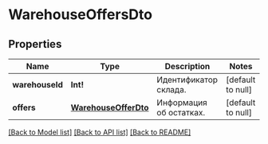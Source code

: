 # WarehouseOffersDto

## Properties
Name | Type | Description | Notes
------------ | ------------- | ------------- | -------------
**warehouseId** | **Int!** | Идентификатор склада. | [default to null]
**offers** | [**WarehouseOfferDto**](WarehouseOfferDTO.md) | Информация об остатках. | [default to null]

[[Back to Model list]](../README.md#documentation-for-models) [[Back to API list]](../README.md#documentation-for-api-endpoints) [[Back to README]](../README.md)


